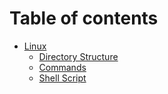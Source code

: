 # Table of contents

* [Linux](README.md)
  * [Directory Structure](linux/directory-structure.md)
  * [Commands](linux/commands.md)
  * [Shell Script](linux/shell-script.md)

